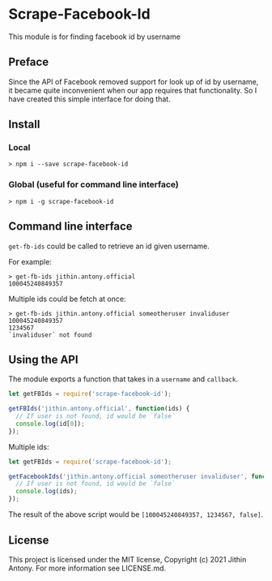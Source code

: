 # Scrape-Facebook-Id
This module is for finding facebook id by username 
## Preface

Since the API of Facebook removed support for look up of id by username, it became quite inconvenient when our app requires that functionality. So I have created this simple interface for doing that.

## Install

### Local

```
> npm i --save scrape-facebook-id
```

### Global (useful for command line interface)

```
> npm i -g scrape-facebook-id
```

## Command line interface

`get-fb-ids` could be called to retrieve an id given username.

For example:

```
> get-fb-ids jithin.antony.official
100045240849357
```

Multiple ids could be fetch at once:

```
> get-fb-ids jithin.antony.official someotheruser invaliduser
100045240849357
1234567
`invaliduser` not found
```

## Using the API

The module exports a function that takes in a `username` and `callback`.

```javascript
let getFBIds = require('scrape-facebook-id');

getFBIds('jithin.antony.official', function(ids) {
  // If user is not found, id would be `false`
  console.log(id[0]);
});
```

Multiple ids:

```javascript
let getFBIds = require('scrape-facebook-id');

getFacebookIds('jithin.antony.official someotheruser invaliduser', function(ids) {
  // If user is not found, id would be `false`
  console.log(ids);
});
```

The result of the above script would be `[100045240849357, 1234567, false]`.


## License
This project is licensed under the MIT license, Copyright (c) 2021 Jithin Antony. For more information see LICENSE.md. 
